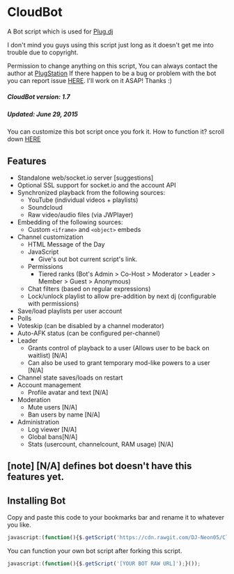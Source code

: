 CloudBot
=======

A Bot script which is used for [Plug.dj](http://plug.dj/communities/)

I don't mind you guys using this script just long as it doesn't get me into trouble due to copyright.

Permission to change anything on this script, You can always contact the author at
[PlugStation](http://chillout-lounge.webs.com/)
If there happen to be a bug or problem with the bot you can report issue [HERE](https://github.com/DJ-Neon05/Cloudbot/issues). I'll work on it ASAP! Thanks :)

##### CloudBot version: 1.7
##### Updated: June 29, 2015

You can customize this bot script once you fork it.
How to function it? scroll down [HERE](https://github.com/DJ-Neon05/Cloudbot/blob/master/README.md#installing-bot)


Features
--------
- Standalone web/socket.io server [suggestions]
- Optional SSL support for socket.io and the account API
- Synchronized playback from the following sources:
  - YouTube (individual videos + playlists) 
  - Soundcloud
  - Raw video/audio files (via JWPlayer)
- Embedding of the following sources:
  - Custom `<iframe>` and `<object>` embeds
- Channel customization
  - HTML Message of the Day
  - JavaScript
    - Give's out bot current script's link.
  - Permissions
    - Tiered ranks (Bot's Admin > Co-Host > Moderator > Leader > Member > Guest > Anonymous)
  - Chat filters (based on regular expressions)
  - Lock/unlock playlist to allow pre-addition by next dj (configurable with permissions)
- Save/load playlists per user account
- Polls
- Voteskip (can be disabled by a channel moderator)
- Auto-AFK status (can be configured per-channel)
- Leader
  - Grants control of playback to a user (Allows user to be back on waitlist) [N/A]
  - Can also be used to grant temporary mod-like powers to a user [N/A]
- Channel state saves/loads on restart 
- Account management
  - Profile avatar and text [N/A]
- Moderation
  - Mute users [N/A]
  - Ban users by name [N/A]
- Administration
  - Log viewer [N/A]
  - Global bans[N/A]
  - Stats (usercount, channelcount, RAM usage) [N/A]

[note] [N/A] defines bot doesn't have this features yet.
---
## Installing Bot
Copy and paste this code to your bookmarks bar and rename it to whatever you like.
```Javascript
javascript:(function(){$.getScript('https://cdn.rawgit.com/DJ-Neon05/Cloudbot/master/Packet/Cloudbot.js');}());
```
You can function your own bot script after forking this script.
```JavaScript
javascript:(function(){$.getScript('[YOUR BOT RAW URL]');}());
```
